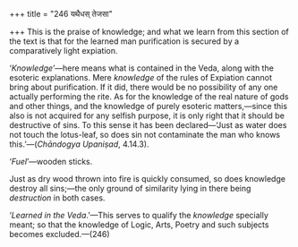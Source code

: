 +++
title = "246 यथैधस् तेजसा"

+++
This is the praise of knowledge; and what we learn from this section of
the text is that for the learned man purification is secured by a
comparatively light expiation.

‘*Knowledge*’—here means what is contained in the Veda, along with the
esoteric explanations. Mere *knowledge* of the rules of Expiation cannot
bring about purification. If it did, there would be no possibility of
any one actually performing the rite. As for the knowledge of the real
nature of gods and other things, and the knowledge of purely esoteric
matters,—since this also is not acquired for any selfish purpose, it is
only right that it should be destructive of sins. To this sense it has
been declared—‘Just as water does not touch the lotus-leaf, so does sin
not contaminate the man who knows this.’—(*Chāndogya Upaniṣad*, 4.14.3).

‘*Fuel*’—wooden sticks.

Just as dry wood thrown into fire is quickly consumed, so does knowledge
destroy all sins;—the only ground of similarity lying in there being
*destruction* in both cases.

‘*Learned in the Veda*.’—This serves to qualify the *knowledge*
specially meant; so that the knowledge of Logic, Arts, Poetry and such
subjects becomes excluded.—(246)



